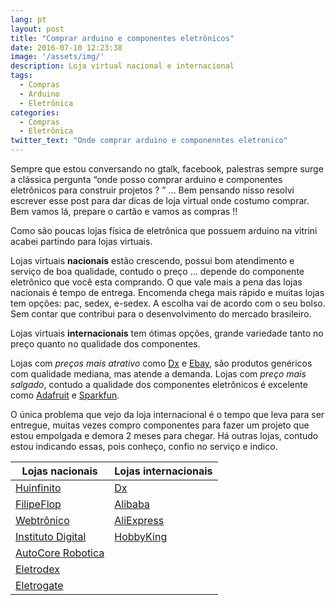```yaml
---
lang: pt
layout: post
title: "Comprar arduino e componentes eletrônicos"
date: 2016-07-10 12:23:38
image: '/assets/img/'
description: Loja virtual nacional e internacional
tags:
  - Compras
  - Arduino
  - Eletrônica
categories: 
  - Compras
  - Eletrônica
twitter_text: "Onde comprar arduino e componenntes eletronico"
---
```


Sempre que estou conversando no gtalk, facebook, palestras sempre surge a clássica pergunta   “onde posso comprar arduino e componentes eletrônicos para construir projetos ? ” … Bem pensando nisso resolvi escrever esse post para dar dicas de loja virtual onde costumo comprar. Bem vamos lá, prepare o cartão e vamos as compras !!

Como são poucas lojas física de eletrônica que possuem arduino na vitrini acabei partindo para lojas virtuais.

Lojas virtuais **nacionais** estão crescendo, possui bom atendimento e serviço de boa qualidade, contudo o preço … depende do componente eletrônico que você esta comprando. O que vale mais a pena das lojas nacionais é tempo de entrega. Encomenda chega mais rápido e muitas lojas tem opções: pac, sedex, e-sedex. A escolha vai de acordo com o seu bolso.
Sem contar que contribui para o desenvolvimento do mercado brasileiro. 

Lojas virtuais **internacionais** tem ótimas opções, grande variedade tanto no preço quanto no qualidade dos componentes. 

Lojas com _preços mais atrativo_ como [Dx](huinfinito.com.br) e [Ebay](huinfinito.com.br), são produtos genéricos com qualidade mediana, mas atende a demanda. 
Lojas com _preço mais salgado_, contudo a qualidade dos componentes eletrônicos é excelente como [Adafruit](huinfinito.com.br) e [Sparkfun](huinfinito.com.br).

O única problema que vejo da loja internacional é o tempo que leva para ser entregue, muitas vezes compro componentes para fazer um projeto que estou empolgada e demora 2 meses para chegar. 
Há outras lojas, contudo estou indicando essas, pois conheço, confio no serviço e indico.


**Lojas nacionais** 			| **Lojas internacionais** |
--------------------------------|--------------------------|
[Huinfinito](huinfinito.com.br) | [Dx](http://www.dx.com/)
[FilipeFlop](http://www.filipeflop.com/) | [Alibaba](http://www.alibaba.com/‎)
[Webtrônico](http://www.webtronico.com/) | [AliExpress](http://www.aliexpress.com/‎)
[Instituto Digital](http://www.institutodigital.com.br/) | [HobbyKing](http://www.hobbyking.com/)
[AutoCore Robotica](http://www.autocorerobotica.com.br/) |
[Eletrodex](http://www.eletrodex.com.br/) |
[Eletrogate](http://www.eletrogate.com/)  | 








